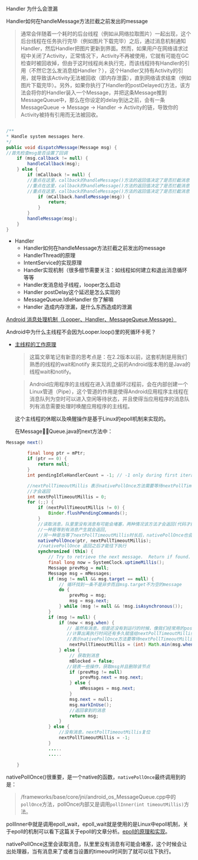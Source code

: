 Handler 为什么会泄漏

Handler如何在handleMessage方法拦截之前发出的message

> 通常会伴随着一个耗时的后台线程（例如从网络拉取图片）一起出现，这个后台线程在任务执行完毕（例如图片下载完毕）之后，通过消息机制通知Handler，然后Handler把图片更新到界面。然而，如果用户在网络请求过程中关闭了Activity，正常情况下，Activity不再被使用，它就有可能在GC检查时被回收掉，但由于这时线程尚未执行完，而该线程持有Handler的引用（不然它怎么发消息给Handler？），这个Handler又持有Activity的引用，就导致该Activity无法被回收（即内存泄露），直到网络请求结束（例如图片下载完毕）。另外，如果你执行了Handler的postDelayed()方法，该方法会将你的Handler装入一个Message，并把这条Message推到MessageQueue中，那么在你设定的delay到达之前，会有一条MessageQueue -> Message -> Handler -> Activity的链，导致你的Activity被持有引用而无法被回收。

``` java

/**
* Handle system messages here.
*/
public void dispatchMessage(Message msg) {
//首先检查msg是否设置了回调
    if (msg.callback != null) {
        handleCallback(msg);
    } else {
        if (mCallback != null) {
        //重点在这里，callback的handleMessage()方法的返回值决定了是否拦截消息
        //重点在这里，callback的handleMessage()方法的返回值决定了是否拦截消息
        //重点在这里，callback的handleMessage()方法的返回值决定了是否拦截消息
            if (mCallback.handleMessage(msg)) {
                return;
            }
        }
        handleMessage(msg);
    }
}

```

*  Handler
   *  Handler如何在handleMessage方法拦截之前发出的message
   *  HandlerThread的原理
   *  IntentService的实现原理
   *  Handler实现机制（很多细节需要关注：如线程如何建立和退出消息循环等等
   *  Handler发消息给子线程，looper怎么启动
   *  Handler postDelay这个延迟是怎么实现的
   *  MessageQueue.IdleHandler 你了解嘛
   *  Handler 造成内存泄漏，是什么东西造成的泄漏

[Android 消息处理机制（Looper、Handler、MessageQueue,Message）](https://www.jianshu.com/p/02962454adf7)

Android中为什么主线程不会因为Looper.loop()里的死循环卡死？
* [主线程的工作原理](https://haldir65.github.io/2016/10/12/2016-10-12-How-the-mainThread-work/)
  > 这篇文章笔记有新意的思考点是：在2.2版本以前，这套机制是用我们熟悉的线程的wait和notify 来实现的,之前的Android版本用的是Java的线程wait和notify。

  >Android应用程序的主线程在进入消息循环过程前，会在内部创建一个Linux管道（Pipe），这个管道的作用是使得Android应用程序主线程在消息队列为空时可以进入空闲等待状态，并且使得当应用程序的消息队列有消息需要处理时唤醒应用程序的主线程。

  这个主线程的休眠以及唤醒操作是基于Linux的epoll机制来实现的。

  在MessageQueue.java的next方法中：

```java
Message next() 
       
        final long ptr = mPtr;
        if (ptr == 0) {
            return null;
        }
        int pendingIdleHandlerCount = -1; // -1 only during first iteration

        //nextPollTimeoutMillis 表示nativePollOnce方法需要等待nextPollTimeoutMillis 
        //才会返回
        int nextPollTimeoutMillis = 0;
        for (;;) {
            if (nextPollTimeoutMillis != 0) {
                Binder.flushPendingCommands();
            }
            //读取消息，队里里没有消息有可能会堵塞，两种情况该方法才会返回(代码才能往下执行)
            //一种是等到有消息产生就会返回,
            //另一种是当等了nextPollTimeoutMillis时长后，nativePollOnce也会返回
            nativePollOnce(ptr, nextPollTimeoutMillis);
            //nativePollOnce 返回之后才能往下执行
            synchronized (this) {
                // Try to retrieve the next message.  Return if found.
                final long now = SystemClock.uptimeMillis();
                Message prevMsg = null;
                Message msg = mMessages;
                if (msg != null && msg.target == null) {
                    // 循环找到一条不是异步而且msg.target不为空的message
                    do {
                        prevMsg = msg;
                        msg = msg.next;
                    } while (msg != null && !msg.isAsynchronous());
                }
                if (msg != null) {
                    if (now < msg.when) {
                       // 虽然有消息，但是还没有到运行的时候，像我们经常用的postDelay,
                       //计算出离执行时间还有多久赋值给nextPollTimeoutMillis，
                       //表示nativePollOnce方法要等待nextPollTimeoutMillis时长后返回
                        nextPollTimeoutMillis = (int) Math.min(msg.when - now, Integer.MAX_VALUE);
                    } else {
                        // 获取到消息
                        mBlocked = false;
                       //链表一些操作，获取msg并且删除该节点 
                        if (prevMsg != null) 
                            prevMsg.next = msg.next;
                        } else {
                            mMessages = msg.next;
                        }
                        msg.next = null；
                        msg.markInUse();
                        //返回拿到的消息
                        return msg;
                    }
                } else {
                    //没有消息，nextPollTimeoutMillis复位
                    nextPollTimeoutMillis = -1;
                }
                .....
                .....
              
    }
```
nativePollOnce()很重要，是一个native的函数，``nativePollOnce``最终调用到的是：

> /frameworks/base/core/jni/android_os_MessageQueue.cpp中的``pollOnce``方法，pollOnce内部又是调用``pollInner(int timeoutMillis)``方法。

pollInner中就是调用epoll_wait，epoll_wait就是使用的是Linux中epoll机制，关于epoll的机制可以看下这篇关于epoll的文章分析。[epoll的原理和实现](https://tqr.ink/2017/10/05/implementation-of-epoll/)。

nativePollOnce这里会读取消息，队里里没有消息有可能会堵塞，这个时候会让出处理器，当有消息来了或者当设置的timeout时间到了就可以往下执行。